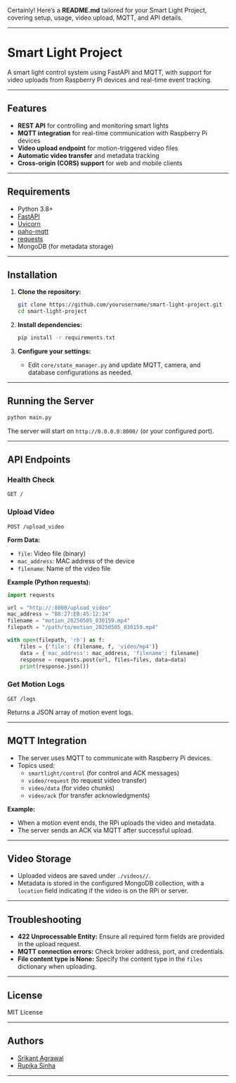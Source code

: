 Certainly! Here’s a **README.md** tailored for your Smart Light Project, covering setup, usage, video upload, MQTT, and API details.

---

# Smart Light Project

A smart light control system using FastAPI and MQTT, with support for video uploads from Raspberry Pi devices and real-time event tracking.

---

## Features

- **REST API** for controlling and monitoring smart lights
- **MQTT integration** for real-time communication with Raspberry Pi devices
- **Video upload endpoint** for motion-triggered video files
- **Automatic video transfer** and metadata tracking
- **Cross-origin (CORS) support** for web and mobile clients

---

## Requirements

- Python 3.8+
- [FastAPI](https://fastapi.tiangolo.com/)
- [Uvicorn](https://www.uvicorn.org/)
- [paho-mqtt](https://pypi.org/project/paho-mqtt/)
- [requests](https://pypi.org/project/requests/)
- MongoDB (for metadata storage)

---

## Installation

1. **Clone the repository:**
    ```bash
    git clone https://github.com/yourusername/smart-light-project.git
    cd smart-light-project
    ```

2. **Install dependencies:**
    ```bash
    pip install -r requirements.txt
    ```

3. **Configure your settings:**
    - Edit `core/state_manager.py` and update MQTT, camera, and database configurations as needed.

---

## Running the Server

```bash
python main.py
```

The server will start on `http://0.0.0.0:8000/` (or your configured port).

---

## API Endpoints

### Health Check

```http
GET /
```

### Upload Video

```http
POST /upload_video
```
**Form Data:**
- `file`: Video file (binary)
- `mac_address`: MAC address of the device
- `filename`: Name of the video file

**Example (Python requests):**
```python
import requests

url = "http://:8000/upload_video"
mac_address = "B8:27:EB:45:12:34"
filename = "motion_20250505_030159.mp4"
filepath = "/path/to/motion_20250505_030159.mp4"

with open(filepath, 'rb') as f:
    files = {'file': (filename, f, 'video/mp4')}
    data = {'mac_address': mac_address, 'filename': filename}
    response = requests.post(url, files=files, data=data)
    print(response.json())
```

### Get Motion Logs

```http
GET /logs
```
Returns a JSON array of motion event logs.

---

## MQTT Integration

- The server uses MQTT to communicate with Raspberry Pi devices.
- Topics used:  
  - `smartlight/control` (for control and ACK messages)
  - `video/request` (to request video transfer)
  - `video/data` (for video chunks)
  - `video/ack` (for transfer acknowledgments)

**Example:**
- When a motion event ends, the RPi uploads the video and metadata.
- The server sends an ACK via MQTT after successful upload.

---

## Video Storage

- Uploaded videos are saved under `./videos//`.
- Metadata is stored in the configured MongoDB collection, with a `location` field indicating if the video is on the RPi or server.

---

## Troubleshooting

- **422 Unprocessable Entity:** Ensure all required form fields are provided in the upload request.
- **MQTT connection errors:** Check broker address, port, and credentials.
- **File content type is None:** Specify the content type in the `files` dictionary when uploading.

---

## License

MIT License

---

## Authors

- [Srikant Agrawal](https://github.com/sri8397)
- [Rupika Sinha](https://github.com/akipur)

---